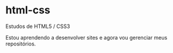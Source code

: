 # html-css
 Estudos de HTML5 / CSS3

Estou aprendendo a desenvolver sites e agora vou gerenciar meus repositórios.
